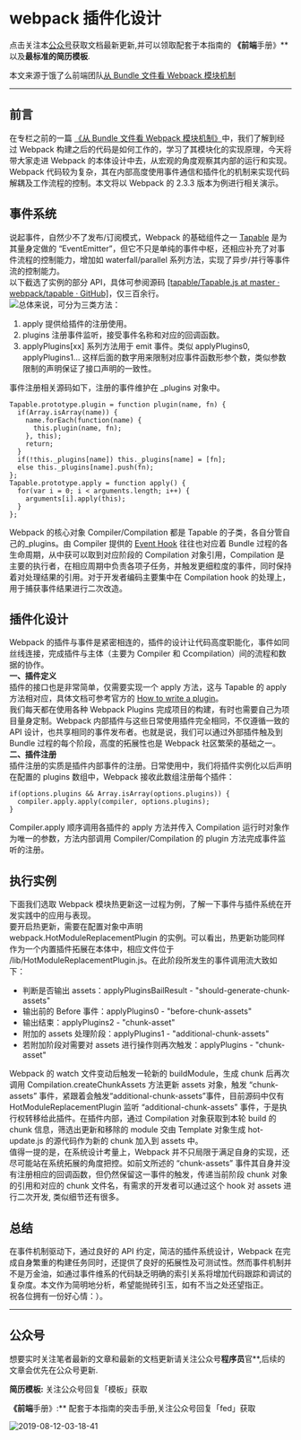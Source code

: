 # webpack 插件化设计

点击关注本[公众号](#公众号)获取文档最新更新,并可以领取配套于本指南的 **《前端**手册》** 以及**最标准的简历模板**.

本文来源于饿了么前端团队[从 Bundle 文件看 Webpack 模块机制](https://zhuanlan.zhihu.com/p/26955349)

---

## 前言
在专栏之前的一篇 [《从 Bundle 文件看 Webpack 模块机制》](webpackMoudle.md)中，我们了解到经过 Webpack 构建之后的代码是如何工作的，学习了其模块化的实现原理，今天将带大家走进 Webpack 的本体设计中去，从宏观的角度观察其内部的运行和实现。<br />Webpack 代码较为复杂，其在内部高度使用事件通信和插件化的机制来实现代码解耦及工作流程的控制。本文将以 Webpack 的 2.3.3 版本为例进行相关演示。
<a name="8DsKr"></a>
## 事件系统
说起事件，自然少不了发布/订阅模式，Webpack 的基础组件之一 [Tapable](https://link.zhihu.com/?target=https%3A//github.com/webpack/tapable) 是为其量身定做的 “EventEmitter”，但它不只是单纯的事件中枢，还相应补充了对事件流程的控制能力，增加如 waterfall/parallel 系列方法，实现了异步/并行等事件流的控制能力。<br />以下截选了实例的部分 API，具体可参阅源码 [[tapable/Tapable.js at master · webpack/tapable · GitHub]](https://link.zhihu.com/?target=https%3A//github.com/webpack/tapable/blob/master/lib/Tapable.js)，仅三百余行。<br />![](https://cdn.nlark.com/yuque/0/2019/png/128853/1565282493767-291c8866-507e-4965-bb9a-5f78c6cd5cc9.png#align=left&display=inline&height=446&originHeight=446&originWidth=599&size=0&status=done&width=599)总体来说，可分为三类方法：

1. apply 提供给插件的注册使用。
2. plugins 注册事件监听，接受事件名称和对应的回调函数。
3. applyPlugins[xx] 系列方法用于 emit 事件。类似 applyPlugins0, applyPlugins1... 这样后面的数字用来限制对应事件函数形参个数，类似参数限制的声明保证了接口声明的一致性。

事件注册相关源码如下，注册的事件维护在 _plugins 对象中。
```
Tapable.prototype.plugin = function plugin(name, fn) {
  if(Array.isArray(name)) {
    name.forEach(function(name) {
      this.plugin(name, fn);
    }, this);
    return;
  }
  if(!this._plugins[name]) this._plugins[name] = [fn];
  else this._plugins[name].push(fn);
};
Tapable.prototype.apply = function apply() {
  for(var i = 0; i < arguments.length; i++) {
    arguments[i].apply(this);
  }
};
```
Webpack 的核心对象 Compiler/Compilation 都是 Tapable 的子类，各自分管自己的_plugins。由 Compiler 提供的 [Event Hook](https://link.zhihu.com/?target=https%3A//webpack.js.org/api/plugins/compiler/%23event-hooks) 往往也对应着 Bundle 过程的各生命周期，从中获可以取到对应阶段的 Compilation 对象引用，Compilation 是主要的执行者，在相应周期中负责各项子任务，并触发更细粒度的事件，同时保持着对处理结果的引用。对于开发者编码主要集中在 Compilation hook 的处理上，用于捕获事件结果进行二次改造。
<a name="7akMo"></a>
## 插件化设计
Webpack 的插件与事件是紧密相连的，插件的设计让代码高度职能化，事件如同丝线连接，完成插件与主体（主要为 Compiler 和 Ccompilation）间的流程和数据的协作。<br />**一、插件定义**<br />插件的接口也是非常简单，仅需要实现一个 apply 方法，这与 Tapable 的 apply 方法相对应，具体文档可参考官方的 [How to write a plugin](https://link.zhihu.com/?target=https%3A//webpack.js.org/development/how-to-write-a-plugin/)。<br />我们每天都在使用各种 Webpack Plugins 完成项目的构建，有时也需要自己为项目量身定制。Webpack 内部插件与这些日常使用插件完全相同，不仅遵循一致的 API 设计，也共享相同的事件发布者。也就是说，我们可以通过外部插件触及到 Bundle 过程的每个阶段，高度的拓展性也是 Webpack 社区繁荣的基础之一。<br />**二、插件注册**<br />插件注册的实质是插件内部事件的注册。日常使用中，我们将插件实例化以后声明在配置的 plugins 数组中，Webpack 接收此数组注册每个插件：
```
if(options.plugins && Array.isArray(options.plugins)) {
  compiler.apply.apply(compiler, options.plugins);
}
```
Compiler.apply 顺序调用各插件的 apply 方法并传入 Compilation 运行时对象作为唯一的参数，方法内部调用 Compiler/Compilation 的 plugin 方法完成事件监听的注册。
<a name="Ij2tr"></a>
## 执行实例
下面我们选取 Webpack 模块热更新这一过程为例，了解一下事件与插件系统在开发实践中的应用与表现。<br />要开启热更新，需要在配置对象中声明 webpack.HotModuleReplacementPlugin 的实例。可以看出，热更新功能同样作为一个内置插件拓展在本体中，相应文件位于 /lib/HotModuleReplacementPlugin.js。在此阶段所发生的事件调用流大致如下：

- 判断是否输出 assets：applyPluginsBailResult - "should-generate-chunk-assets"
- 输出前的 Before 事件：applyPlugins0 - "before-chunk-assets"
- 输出结束：applyPlugins2 - "chunk-asset"
- 附加的 assets 处理阶段：applyPlugins1 - "additional-chunk-assets"
- 若附加阶段对需要对 assets 进行操作则再次触发：applyPlugins - "chunk-asset"

Webpack 的 watch 文件变动后触发一轮新的 buildModule，生成 chunk 后再次调用 Compilation.createChunkAssets 方法更新 assets 对象，触发 “chunk-assets” 事件，紧跟着会触发“additional-chunk-assets”事件，目前源码中仅有 HotModuleReplacementPlugin 监听 “additional-chunk-assets” 事件，于是执行权转移给此插件。在插件内部，通过 Compilation 对象获取到本轮 build 的 chunk 信息，筛选出更新和移除的 module 交由 Template 对象生成 hot-update.js 的源代码作为新的 chunk 加入到 assets 中。<br />值得一提的是，在系统设计考量上，Webpack 并不只局限于满足自身的实现，还尽可能站在系统拓展的角度把控。如前文所述的 “chunk-assets” 事件其自身并没有注册相应的回调函数，但仍然保留这一事件的触发，传递当前阶段 chunk 对象的引用和对应的 chunk 文件名，有需求的开发者可以通过这个 hook 对 assets 进行二次开发, 类似细节还有很多。
<a name="KYNZK"></a>
## 总结
在事件机制驱动下，通过良好的 API 约定，简洁的插件系统设计，Webpack 在完成自身繁重的构建任务同时，还提供了良好的拓展性及可测试性。然而事件机制并不是万金油，如通过事件维系的代码缺乏明确的索引关系将增加代码跟踪和调试的复杂度。本文作为简明地分析，希望能抛砖引玉，如有不当之处还望指正。<br />祝各位拥有一份好心情：）。

---

## 公众号

想要实时关注笔者最新的文章和最新的文档更新请关注公众号**程序员**官**,后续的文章会优先在公众号更新.

**简历模板:** 关注公众号回复「模板」获取

**《前端**手册》:** 配套于本指南的突击手册,关注公众号回复「fed」获取

![2019-08-12-03-18-41]( https://xiaomuzhu-image.oss-cn-beijing.aliyuncs.com/d846f65d5025c4b6c4619662a0669503.png)
